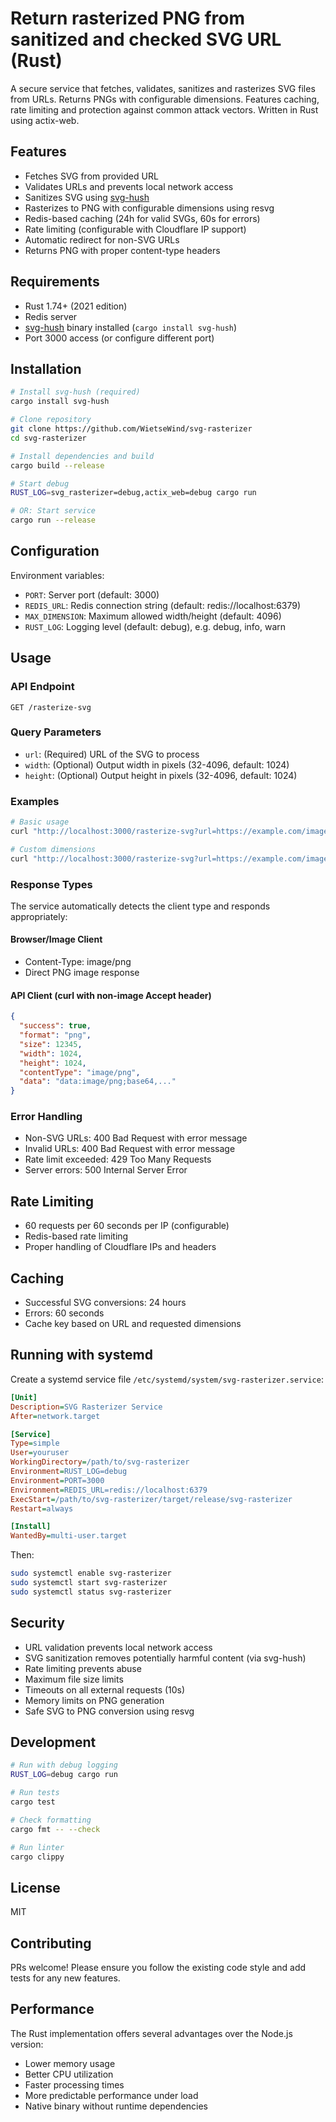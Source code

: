 # Return rasterized PNG from sanitized and checked SVG URL (Rust)

A secure service that fetches, validates, sanitizes and rasterizes SVG files from URLs. Returns PNGs with configurable dimensions. Features caching, rate limiting and protection against common attack vectors. Written in Rust using actix-web.

## Features

- Fetches SVG from provided URL
- Validates URLs and prevents local network access
- Sanitizes SVG using [svg-hush](https://lib.rs/svg-hush)
- Rasterizes to PNG with configurable dimensions using resvg
- Redis-based caching (24h for valid SVGs, 60s for errors)
- Rate limiting (configurable with Cloudflare IP support)
- Automatic redirect for non-SVG URLs
- Returns PNG with proper content-type headers

## Requirements

- Rust 1.74+ (2021 edition)
- Redis server
- [svg-hush](https://lib.rs/svg-hush) binary installed (`cargo install svg-hush`)
- Port 3000 access (or configure different port)

## Installation

```bash
# Install svg-hush (required)
cargo install svg-hush

# Clone repository
git clone https://github.com/WietseWind/svg-rasterizer
cd svg-rasterizer

# Install dependencies and build
cargo build --release

# Start debug
RUST_LOG=svg_rasterizer=debug,actix_web=debug cargo run

# OR: Start service
cargo run --release
```

## Configuration

Environment variables:
- `PORT`: Server port (default: 3000)
- `REDIS_URL`: Redis connection string (default: redis://localhost:6379)
- `MAX_DIMENSION`: Maximum allowed width/height (default: 4096)
- `RUST_LOG`: Logging level (default: debug), e.g. debug, info, warn

## Usage

### API Endpoint

```
GET /rasterize-svg
```

### Query Parameters

- `url`: (Required) URL of the SVG to process
- `width`: (Optional) Output width in pixels (32-4096, default: 1024)
- `height`: (Optional) Output height in pixels (32-4096, default: 1024)

### Examples

```bash
# Basic usage
curl "http://localhost:3000/rasterize-svg?url=https://example.com/image.svg"

# Custom dimensions
curl "http://localhost:3000/rasterize-svg?url=https://example.com/image.svg&width=800&height=600"
```

### Response Types

The service automatically detects the client type and responds appropriately:

#### Browser/Image Client
- Content-Type: image/png
- Direct PNG image response

#### API Client (curl with non-image Accept header)
```json
{
  "success": true,
  "format": "png",
  "size": 12345,
  "width": 1024,
  "height": 1024,
  "contentType": "image/png",
  "data": "data:image/png;base64,..."
}
```

### Error Handling

- Non-SVG URLs: 400 Bad Request with error message
- Invalid URLs: 400 Bad Request with error message
- Rate limit exceeded: 429 Too Many Requests
- Server errors: 500 Internal Server Error

## Rate Limiting

- 60 requests per 60 seconds per IP (configurable)
- Redis-based rate limiting
- Proper handling of Cloudflare IPs and headers

## Caching

- Successful SVG conversions: 24 hours
- Errors: 60 seconds
- Cache key based on URL and requested dimensions

## Running with systemd

Create a systemd service file `/etc/systemd/system/svg-rasterizer.service`:

```ini
[Unit]
Description=SVG Rasterizer Service
After=network.target

[Service]
Type=simple
User=youruser
WorkingDirectory=/path/to/svg-rasterizer
Environment=RUST_LOG=debug
Environment=PORT=3000
Environment=REDIS_URL=redis://localhost:6379
ExecStart=/path/to/svg-rasterizer/target/release/svg-rasterizer
Restart=always

[Install]
WantedBy=multi-user.target
```

Then:
```bash
sudo systemctl enable svg-rasterizer
sudo systemctl start svg-rasterizer
sudo systemctl status svg-rasterizer
```

## Security

- URL validation prevents local network access
- SVG sanitization removes potentially harmful content (via svg-hush)
- Rate limiting prevents abuse
- Maximum file size limits
- Timeouts on all external requests (10s)
- Memory limits on PNG generation
- Safe SVG to PNG conversion using resvg

## Development

```bash
# Run with debug logging
RUST_LOG=debug cargo run

# Run tests
cargo test

# Check formatting
cargo fmt -- --check

# Run linter
cargo clippy
```

## License

MIT

## Contributing

PRs welcome! Please ensure you follow the existing code style and add tests for any new features.

## Performance

The Rust implementation offers several advantages over the Node.js version:
- Lower memory usage
- Better CPU utilization
- Faster processing times
- More predictable performance under load
- Native binary without runtime dependencies